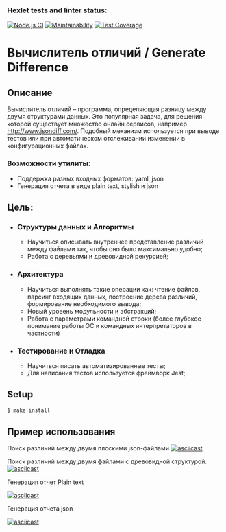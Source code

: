 ### Hexlet tests and linter status:

 [![Node.js CI](https://github.com/Jenmaru/frontend-project-46/workflows/Node.js%20CI/badge.svg?branch=master&event=push)](https://github.com/Jenmaru/frontend-project-46/actions) [![Maintainability](https://api.codeclimate.com/v1/badges/7fd248435b89416ac7fc/maintainability)](https://codeclimate.com/github/Jenmaru/frontend-project-46/maintainability) [![Test Coverage](https://api.codeclimate.com/v1/badges/7fd248435b89416ac7fc/test_coverage)](https://codeclimate.com/github/Jenmaru/frontend-project-46/test_coverage)

# Вычислитель отличий / Generate Difference

## Описание
Вычислитель отличий – программа, определяющая разницу между двумя структурами данных. Это популярная задача, для решения которой существует множество онлайн сервисов, например http://www.jsondiff.com/. Подобный механизм используется при выводе тестов или при автоматическом отслеживании изменении в конфигурационных файлах.

### Возможности утилиты:
  - Поддержка разных входных форматов: yaml, json
  - Генерация отчета в виде plain text, stylish и json

## Цель:

- ### Структуры данных и Алгоритмы
    - Научиться описывать внутреннее представление различий между файлами так, чтобы оно было максимально удобно;
    - Работа с деревьями и древовидной рекурсией;  

- ### Архитектура
    - Научиться выполнять такие операции как: чтение файлов, парсинг входящих данных, построение дерева различий, формирование необходимого вывода;
    - Новый уровень модульности и абстракций;
    - Работа с параметрами командной строки (более глубокое понимание работы ОС и командных интерпретаторов в частности)

- ### Тестирование и Отладка
    - Научиться писать автоматизированные тесты;
    - Для написания тестов используется фреймворк Jest;

## Setup

```sh
$ make install
```

## Пример использования
Поиск различий между двумя плоскими json-файлами
[![asciicast](https://asciinema.org/a/7XQSzzodsTxzwMsewztIE3iLr.svg)](https://asciinema.org/a/7XQSzzodsTxzwMsewztIE3iLr)

Поиск различий между двумя файлами с древовидной структурой.
[![asciicast](https://asciinema.org/a/78pthe8irVnMy3wCScGSvbdsz.svg)](https://asciinema.org/a/78pthe8irVnMy3wCScGSvbdsz)

Генерация отчет Plain text  

[![asciicast](https://asciinema.org/a/9frtTWss3jH0jYnCym0j7bz9K.svg)](https://asciinema.org/a/9frtTWss3jH0jYnCym0j7bz9K)

Генерация отчета json

[![asciicast](https://asciinema.org/a/FPa7x4RfChvShGzOz4dKcokFy.svg)](https://asciinema.org/a/FPa7x4RfChvShGzOz4dKcokFy)